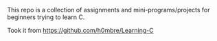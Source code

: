 This repo is a collection of assignments and mini-programs/projects for beginners trying to learn C.

Took it from https://github.com/h0mbre/Learning-C